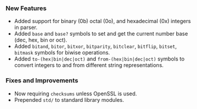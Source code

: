 ### New Features

* Added support for binary (0b) octal (0o), and hexadecimal (0x) integers in parser.
* Added `base` and `base?` symbols to set and get the current number base (dec, hex, bin or oct).
* Added `bitand`, `bitor`, `bitxor`, `bitparity`, `bitclear`, `bitflip`, `bitset`, `bitmask` symbols for biwise operations.
* Added `to-(hex|bin|dec|oct)` and `from-(hex|bin|dec|oct)` symbols to convert integers to and from different string representations.

### Fixes and Improvements

* Now requiring `checksums` unless OpenSSL is used.
* Prepended `std/` to standard library modules.
